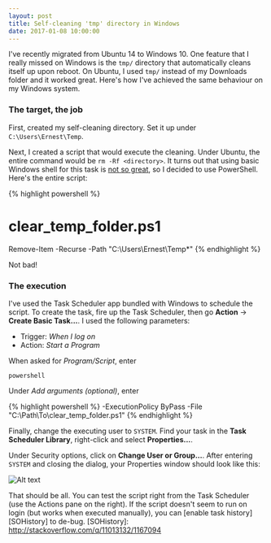 ```yaml
---
layout: post
title: Self-cleaning 'tmp' directory in Windows
date: 2017-01-08 10:00:00
---
```


I've recently migrated from Ubuntu 14 to Windows 10. One feature that I really
missed on Windows is the `tmp/` directory that automatically cleans itself up
upon reboot. On Ubuntu, I used `tmp/` instead of my Downloads folder and it
worked great. Here's how I've achieved the same behaviour on my Windows system.

### The target, the job
First, created my self-cleaning directory. Set it up under `C:\Users\Ernest\Temp`.

Next, I created a script that would execute the cleaning. Under Ubuntu, the
entire command would be `rm -Rf <directory>`. It turns out that using basic
Windows shell for this task is [not so great][so], so I decided to use PowerShell.
Here's the entire script:

[so]: http://stackoverflow.com/q/1965787/1167094

{% highlight powershell %}
# clear_temp_folder.ps1
Remove-Item -Recurse -Path "C:\Users\Ernest\Temp\*"
{% endhighlight %}

Not bad!

### The execution
I've used the Task Scheduler app bundled with Windows to schedule the script.
To create the task, fire up the Task Scheduler, then go **Action** -> **Create Basic Task...**. I used the following parameters:

 * Trigger: *When I log on*
 * Action: *Start a Program*

When asked for *Program/Script*, enter

    powershell

Under *Add arguments (optional)*, enter

{% highlight powershell %}
-ExecutionPolicy ByPass -File "C:\Path\To\clear_temp_folder.ps1"
{% endhighlight %}

Finally, change the executing user to `SYSTEM`. Find your task in the **Task
Scheduler Library**, right-click and select **Properties...**.

Under Security options, click on **Change User or Group...**. After entering
`SYSTEM` and closing the dialog, your Properties window should look like this:

![Alt text](http://i.imgur.com/oRWXnLo.png "Optional title")

That should be all. You can test the script right from the Task Scheduler (use
the Actions pane on the right). If the script doesn't seem to run on login (but works when executed manually), you can [enable task history][SOHistory] to de-bug.
[SOHistory]: http://stackoverflow.com/q/11013132/1167094
